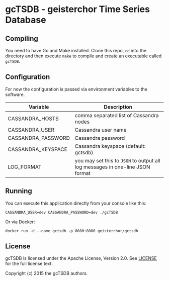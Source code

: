 gcTSDB - geisterchor Time Series Database
=========================================

Compiling
---------

You need to have Go and Make installed.
Clone this repo, `cd` into the directory and then execute `make` to compile and
create an executable called `gcTSDB`.


Configuration
-------------

For now the configuration is passed via environment variables to the software.

| Variable           | Description                                                                   |
|--------------------|-------------------------------------------------------------------------------|
| CASSANDRA_HOSTS    | comma separated list of Cassandra nodes                                       |
| CASSANDRA_USER     | Cassandra user name                                                           |
| CASSANDRA_PASSWORD | Cassandra password                                                            |
| CASSANDRA_KEYSPACE | Cassandra keyspace (default: gctsdb)                                          |
| LOG_FORMAT         | you may set this to `JSON` to output all log messages in one-line JSON format |


Running
-------

You can execute this application directly from your console like this:

    CASSANDRA_USER=dev CASSANDRA_PASSWORD=dev ./gcTSDB

Or via Docker:

    docker run -d --name gctsdb -p 8080:8080 geisterchor/gctsdb


License
-------
gcTSDB is licensed under the Apache License, Version 2.0. See [LICENSE](LICENSE.md) for the full license text.

Copyright (c) 2015 the gcTSDB authors.
